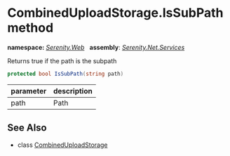# CombinedUploadStorage.IsSubPath method
**namespace:** *[Serenity.Web](../../README.md#serenity.web-namespace)*   **assembly**: *[Serenity.Net.Services](../../README.md)*

Returns true if the path is the subpath

```csharp
protected bool IsSubPath(string path)
```

| parameter | description |
| --- | --- |
| path | Path |

## See Also

* class [CombinedUploadStorage](../CombinedUploadStorage.md)